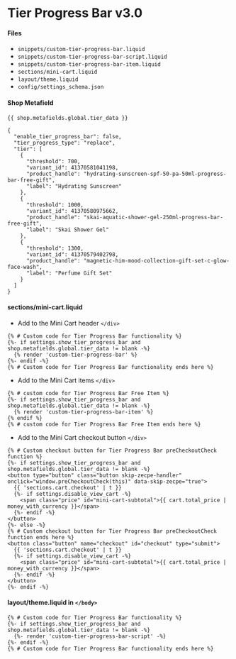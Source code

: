 # Tier Progress Bar v3.0

#### Files
- `snippets/custom-tier-progress-bar.liquid`
- `snippets/custom-tier-progress-bar-script.liquid`
- `snippets/custom-tier-progress-bar-item.liquid`
- `sections/mini-cart.liquid`
- `layout/theme.liquid`
- `config/settings_schema.json`
  
#### Shop Metafield
`{{ shop.metafields.global.tier_data }}`
```
{
  "enable_tier_progress_bar": false,
  "tier_progress_type": "replace",
  "tier": [
    {
      "threshold": 700,
      "variant_id": 41370581041198,
      "product_handle": "hydrating-sunscreen-spf-50-pa-50ml-progress-bar-free-gift",
      "label": "Hydrating Sunscreen"
    },
    {
      "threshold": 1000,
      "variant_id": 41370580975662,
      "product_handle": "skai-aquatic-shower-gel-250ml-progress-bar-free-gift",
      "label": "Skai Shower Gel"
    },
    {
      "threshold": 1300,
      "variant_id": 41370579402798,
      "product_handle": "magnetic-him-mood-collection-gift-set-c-glow-face-wash",
      "label": "Perfume Gift Set"
    }
  ]
}
```
#### sections/mini-cart.liquid
 - Add to the Mini Cart header `</div>`
```
{% # Custom code for Tier Progress Bar functionality %}
{%- if settings.show_tier_progress_bar and shop.metafields.global.tier_data != blank -%}
  {% render 'custom-tier-progress-bar' %}
{%- endif -%}
{% # Custom code for Tier Progress Bar functionality ends here %}
```
 - Add to the Mini Cart items `</div>`
```
{% # custom code for Tier Progress Bar Free Item %}
{%- if settings.show_tier_progress_bar and shop.metafields.global.tier_data != blank -%}
  {% render 'custom-tier-progress-bar-item' %}
{% endif %}  
{% # custom code for Tier Progress Bar Free Item ends here %}
```
- Add to the Mini Cart checkout button `</div>`
```
{% # Custom checkout button for Tier Progress Bar preCheckoutCheck function %}
{%- if settings.show_tier_progress_bar and shop.metafields.global.tier_data != blank -%}
<button type="button" class="button skip-zecpe-handler" onclick="window.preCheckoutCheck(this)" data-skip-zecpe="true">
  {{ 'sections.cart.checkout' | t }}
  {%- if settings.disable_view_cart -%}
    <span class="price" id="mini-cart-subtotal">{{ cart.total_price | money_with_currency }}</span>
  {%- endif -%}
</button>
{%- else -%}
{% # Custom checkout button for Tier Progress Bar preCheckoutCheck function ends here %}
<button class="button" name="checkout" id="checkout" type="submit">
  {{ 'sections.cart.checkout' | t }}
  {%- if settings.disable_view_cart -%}
    <span class="price" id="mini-cart-subtotal">{{ cart.total_price | money_with_currency }}</span>
  {%- endif -%}
</button>
{%- endif -%}
```
#### layout/theme.liquid in `</body>`
```
{% # Custom code for Tier Progress Bar functionality %}
{%- if settings.show_tier_progress_bar and shop.metafields.global.tier_data != blank -%}
  {%- render 'custom-tier-progress-bar-script' -%}
{%- endif -%}
{% # Custom code for Tier Progress Bar functionality ends here %}
```
